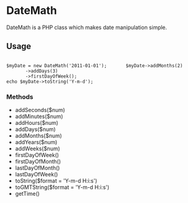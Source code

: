 <h1>DateMath</h1>
<p>DateMath is a PHP class which makes date manipulation simple.</p>

<h2>Usage</h2>

<pre><code>
$myDate = new DateMath('2011-01-01'); 		$myDate->addMonths(2)
	   ->addDays(3)
	   ->firstDayOfWeek();
echo $myDate->toString('Y-m-d');	
</code></pre>

<h3>Methods</h3>
<ul>
	<li>addSeconds($num)</li>
	<li>addMinutes($num)</li>
	<li>addHours($num)</li>
	<li>addDays($num)</li>
	<li>addMonths($num)</li>
	<li>addYears($num)</li>
	<li>addWeeks($num)</li>
	<li>firstDayOfWeek()</li>
	<li>firstDayOfMonth()</li>
	<li>lastDayOfMonth()</li>
	<li>lastDayOfWeek()</li>
	<li>toString($format = 'Y-m-d H:i:s')</li>
	<li>toGMTString($format = 'Y-m-d H:i:s')</li>
	<li>getTime()</li>
</ul>
